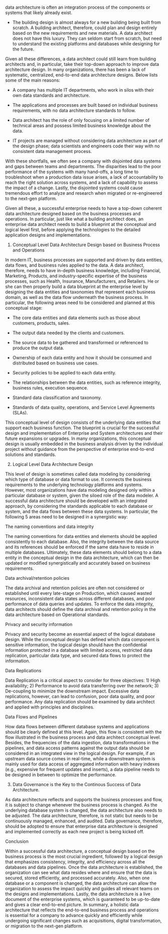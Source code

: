 data architecture is often an integration process of the components or systems that likely already exist. 

-   The building design is almost always for a new building being built from scratch. A building architect, therefore, could plan and design entirely based on the new requirements and new materials. A data architect does not have this luxury. They can seldom start from scratch, but need to understand the existing platforms and databases while designing for the future. 
    

Given all these differences, a data architect could still learn from building architects and, in particular, take their top-down approach to improve data architecture design. In many organizations, there has been a lack of systematic, centralized, end-to-end data architecture designs. Below lists some of the main reasons: 

-   A company has multiple IT departments, who work in silos with their own data standards and architecture. 
    
-   The applications and processes are built based on individual business requirements, with no data architecture standards to follow. 
    
-   Data architect has the role of only focusing on a limited number of technical areas and possess limited business knowledge about the data. 
    
-   IT projects are managed without considering data architecture as part of the design phase; data scientists and engineers code their way with no consistent data management process. 
    

With these shortfalls, we often see a company with disjointed data systems and gaps between teams and departments. The disparities lead to the poor performance of the systems with many hand-offs, a long time to troubleshoot when a production data issue arises, a lack of accountability to reach the right solution across systems, and a lack of capability to assess the impact of a change. Lastly, the disjointed systems could cause tremendous effort to analyze and research when migrated or re-engineered to the next-gen platform. 

Given all these, a successful enterprise needs to have a top-down coherent data architecture designed based on the business processes and operations. In particular, just like what a building architect does, an enterprise data architect needs to build a blueprint at the conceptual and logical level first, before applying the technologies to the detailed application designs and implementations. 

1. Conceptual Level Data Architecture Design based on Business Process and Operations 

In modern IT, business processes are supported and driven by data entities, data flows, and business rules applied to the data. A data architect, therefore, needs to have in-depth business knowledge, including Financial, Marketing, Products, and industry-specific expertise of the business processes, such as Health, Insurance, Manufacturers, and Retailers. He or she can then properly build a data blueprint at the enterprise level by designing the data entities and taxonomies that represent each business domain, as well as the data flow underneath the business process. In particular, the following areas need to be considered and planned at this conceptual stage: 

-   The core data entities and data elements such as those about customers, products, sales. 
    
-   The output data needed by the clients and customers. 
    
-   The source data to be gathered and transformed or referenced to produce the output data. 
    
-   Ownership of each data entity and how it should be consumed and distributed based on business use cases. 
    
-   Security policies to be applied to each data entity. 
    
-   The relationships between the data entities, such as reference integrity, business rules, execution sequence. 
    
-   Standard data classification and taxonomy. 
    
-   Standards of data quality, operations, and Service Level Agreements (SLAs). 
    

This conceptual level of design consists of the underlying data entities that support each business function. The blueprint is crucial for the successful design and implementation of Enterprise and System architectures and their future expansions or upgrades. In many organizations, this conceptual design is usually embedded in the business analysis driven by the individual project without guidance from the perspective of enterprise end-to-end solutions and standards. 

2. Logical Level Data Architecture Design 

This level of design is sometimes called data modeling by considering which type of database or data format to use. It connects the business requirements to the underlying technology platforms and systems. However, most organizations have data modeling designed only within a particular database or system, given the siloed role of the data modeler. A successful data architecture should be developed with an integrated approach, by considering the standards applicable to each database or system, and the data flows between these data systems. In particular, the following 5 areas need to be designed in a synergistic way: 

The naming conventions and data integrity 

The naming conventions for data entities and elements should be applied consistently to each database. Also, the integrity between the data source and its references should be enforced if the same data have to reside in multiple databases. Ultimately, these data elements should belong to a data entity in the conceptual design in the data architecture, which can then be updated or modified synergistically and accurately based on business requirements. 

Data archival/retention policies 

The data archival and retention policies are often not considered or established until every late-stage on Production, which caused wasted resources, inconsistent data states across different databases, and poor performance of data queries and updates. To enforce the data integrity, data architects should define the data archival and retention policy in the data architecture based on Operational standards. 

Privacy and security information 

Privacy and security become an essential aspect of the logical database design. While the conceptual design has defined which data component is sensitive information, the logical design should have the confidential information protected in a database with limited access, restricted data replication, particular data type, and secured data flows to protect the information. 

Data Replications 

Data Replication is a critical aspect to consider for three objectives: 1) High availability; 2) Performance to avoid data transferring over the network; 3) De-coupling to minimize the downstream impact. Excessive data replications, however, can lead to confusion, poor data quality, and poor performance. Any data replication should be examined by data architect and applied with principles and disciplines. 

Data Flows and Pipelines 

How data flows between different database systems and applications should be clearly defined at this level. Again, this flow is consistent with the flow illustrated in the business process and data architect conceptual level. Besides, the frequencies of the data ingestion, data transformations in the pipelines, and data access patterns against the output data should be considered in an integrated view in the logical design. For example, if an upstream data source comes in real-time, while a downstream system is mainly used for data access of aggregated information with heavy indexes (e.g., expensive for frequent updates and inserts), a data pipeline needs to be designed in between to optimize the performance. 

3. Data Governance is the Key to the Continous Success of Data Architecture. 

As data architecture reflects and supports the business processes and flow, it is subject to change whenever the business process is changed. As the underlying database system is changed, the data architecture also needs to be adjusted. The data architecture, therefore, is not static but needs to be continuously managed, enhanced, and audited. Data governance, therefore, should be adopted to ensure that enterprise data architecture is designed and implemented correctly as each new project is being kicked off. 

Conclusion 

Within a successful data architecture, a conceptual design based on the business process is the most crucial ingredient, followed by a logical design that emphasizes consistency, integrity, and efficiency across all the databases and data pipelines. Once the data architecture is established, the organization can see what data resides where and ensure that the data is secured, stored efficiently, and processed accurately. Also, when one database or a component is changed, the data architecture can allow the organization to assess the impact quickly and guides all relevant teams on the designs and implementations. Lastly, the data architecture is a live document of the enterprise systems, which is guaranteed to be up-to-date and gives a clear end-to-end picture. In summary, a holistic data architecture that reflects the end-to-end business process and operations is essential for a company to advance quickly and efficiently while undergoing significant changes such as acquisitions, digital transformation, or migration to the next-gen platform.